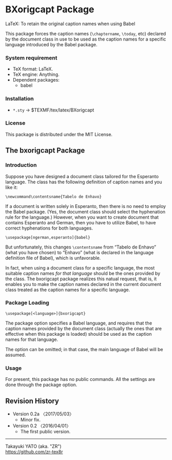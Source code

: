 BXorigcapt Package
==================

LaTeX: To retain the original caption names when using Babel

This package forces the caption names (`\chaptername`, `\today`, etc)
declared by the document class in use to be used as the caption names
for a specific language introduced by the Babel package.
                                                            
### System requirement

  * TeX format: LaTeX.
  * TeX engine: Anything.
  * Dependent packages:
      - babel

### Installation

  - `*.sty` → $TEXMF/tex/latex/BXorigcapt

### License

This package is distributed under the MIT License.

The bxorigcapt Package
----------------------

### Introduction

Suppose you have designed a document class tailored for the Esperanto
language. The class has the following definition of caption names and you
like it:

    \newcommand\contentsname{Tabelo de Enhavo}

If a document is written solely in Esperanto, then there is no need to
employ the Babel package. (Yes, the document class should select the
hyphenation rule for the language.)  However, when you want to create
document that contains Esperanto and German, then you have to utilize
Babel, to have correct hyphenations for both languages.

    \usepackage[ngerman,esperanto]{babel}

But unfortunately, this changes `\contentsname` from “Tabelo de Enhavo”
(what you have chosen) to “Enhavo” (what is declared in the language
definition file of Babel), which is unfavorable.

In fact, when using a document class for a specific language, the most
suitable caption names *for that language* should be the ones provided by
the class. The bxorigcapt package realizes this natual request, that is,
it enables you to make the caption names declared in the current document
class treated as the caption names for a specific language.

### Package Loading

    \usepackage[<language>]{bxorigcapt}

The package option specifies a Babel language, and requires that the
caption names provided by the document class (actually the ones that are
effective when this package is loaded) should be used as the caption names
for that language.

The option can be omitted; in that case, the main language of Babel will
be assumed.

### Usage

For present, this package has no public commands. All the settings are
done through the package option.

Revision History
----------------

  * Version 0.2a 〈2017/05/03〉
      - Minor fix.
  * Version 0.2  〈2016/04/01〉
      - The first public version.

--------------------
Takayuki YATO (aka. "ZR")  
https://github.com/zr-tex8r
